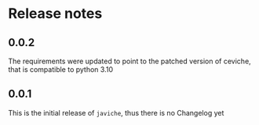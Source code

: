 # Release notes

<!-- do not remove -->

## 0.0.2

The requirements were updated to point to the patched version of ceviche, that is compatible to python 3.10


## 0.0.1

This is the initial release of `javiche`, thus there is no Changelog yet

